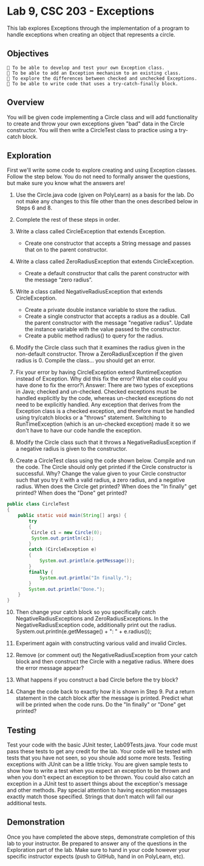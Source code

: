 # Lab 9, CSC 203 - Exceptions

This lab explores Exceptions through the implementation of a program to handle exceptions when
creating an object that represents a circle.

## Objectives

```
 To be able to develop and test your own Exception class.
 To be able to add an Exception mechanism to an existing class.
 To explore the differences between checked and unchecked Exceptions.
 To be able to write code that uses a try-catch-finally block.
```
## Overview

You will be given code implementing a Circle class and will add functionality to create and throw your own
exceptions given "bad" data in the Circle constructor. You will then write a CircleTest class to practice
using a try-catch block.

## Exploration

First we'll write some code to explore creating and using Exception classes. Follow the step below. You
do not need to formally answer the questions, but make sure you know what the answers are!

1. Use the Circle.java code (given on PolyLearn) as a basis for the lab. Do not make any
    changes to this file other than the ones described below in Steps 6 and 8.
2. Complete the rest of these steps in order.
3. Write a class called CircleException that extends Exception.
    - Create one constructor that accepts a String message and passes that on to the parent
    constructor.
4. Write a class called ZeroRadiusException that extends CircleException.
    - Create a default constructor that calls the parent constructor with the message “zero radius”.
5. Write a class called NegativeRadiusException that extends CircleException.
    - Create a private double instance variable to store the radius.
    - Create a single constructor that accepts a radius as a double. Call the parent constructor with the message "negative         radius". Update the instance variable with the value passed to the constructor.
    - Create a public method radius() to query for the radius.
    
6. Modify the Circle class such that it examines the radius given in the non-default constructor.
Throw a ZeroRadiusException if the given radius is 0. Compile the class... you should get an
error.
7. Fix your error by having CircleException extend RuntimeException instead of Exception. Why did
this fix the error? What else could you have done to fix the error?\\
    Answer: There are two types of exceptions in Java; checked and un-checked. Checked exceptions must be handled explicitly by the code, whereas un-checked exceptions do not need to be explicitly handled. Any exception that derives from the Exception class is a checked exception, and therefore must be handled using try/catch blocks or a "throws" statement. Switching to RunTimeException (which is an un-checked exception) made it so we don't have to have our code handle the exception.
8. Modify the Circle class such that it throws a NegativeRadiusException if a negative radius is
given to the constructor.
9. Create a CircleTest class using the code shown below. Compile and run the code. The Circle
should only get printed if the Circle constructor is successful. Why? Change the value given to
your Circle constructor such that you try it with a valid radius, a zero radius, and a negative
radius. When does the Circle get printed? When does the "In finally" get printed? When does the
"Done" get printed?

```java
public class CircleTest
{
    public static void main(String[] args) {
        try
        {
         Circle c1 = new Circle(0);
         System.out.println(c1);
        }
        catch (CircleException e) 
        {
            System.out.println(e.getMessage());
        }
        finally {
            System.out.println("In finally.");
        }
        System.out.println("Done.");
    }
}
```

10. Then change your catch block so you specifically catch NegativeRadiusExceptions and
ZeroRadiusExceptions. In the NegativeRadiusException code, additionally print out the radius.
System.out.println(e.getMessage() + ": " + e.radius());


11. Experiment again with constructing various valid and invalid Circles.
12. Remove (or comment out) the NegativeRadiusException from your catch block and then
    construct the Circle with a negative radius. Where does the error message appear?
13. What happens if you construct a bad Circle before the try block?
14. Change the code back to exactly how it is shown in Step 9. Put a return statement in the catch
    block after the message is printed. Predict what will be printed when the code runs. Do the "In
    finally" or "Done" get printed?

## Testing

Test your code with the basic JUnit tester, Lab09Tests.java. Your code must pass these tests to get any
credit for the lab. Your code will be tested with tests that you have not seen, so you shoule add some
more tests. Testing exceptions with JUnit can be a little tricky. You are given sample tests to show how to
write a test when you expect an exception to be thrown and when you don't expect an exception to be
thrown. You could also catch an exception in a JUnit test to assert things about the exception's message
and other methods. Pay special attention to having exception messages exactly match those specified.
Strings that don’t match will fail our additional tests.

## Demonstration

Once you have completed the above steps, demonstrate completion of this lab to your instructor. Be
prepared to answer any of the questions in the Exploration part of the lab. Make sure to hand in your
code however your specific instructor expects (push to GitHub, hand in on PolyLearn, etc).
